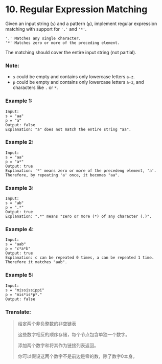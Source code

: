 # 10. Regular Expression Matching

Given an input string (`s`) and a pattern (`p`), implement regular expression matching with support for `'.'` and `'*'`.

```
'.' Matches any single character.
'*' Matches zero or more of the preceding element.
```

The matching should cover the entire input string (not partial).

### Note:

* `s` could be empty and contains only lowercase letters `a-z`.
* `p` could be empty and contains only lowercase letters `a-z`, and characters like `.` or `*`.

### Example 1:

```
Input:
s = "aa"
p = "a"
Output: false
Explanation: "a" does not match the entire string "aa".
```

### Example 2:

```
Input:
s = "aa"
p = "a*"
Output: true
Explanation: '*' means zero or more of the precedeng element, 'a'. Therefore, by repeating 'a' once, it becomes "aa".
```

### Example 3:

```
Input:
s = "ab"
p = ".*"
Output: true
Explanation: ".*" means "zero or more (*) of any character (.)".
```

### Example 4:

```
Input:
s = "aab"
p = "c*a*b"
Output: true
Explanation: c can be repeated 0 times, a can be repeated 1 time. Therefore it matches "aab".
```

### Example 5:

```
Input:
s = "mississippi"
p = "mis*is*p*."
Output: false
```

### Translate:

> 给定两个非负整数的非空链表
>
> 这些数字相反的顺序存储，每个节点包含单独一个数字。
>
> 添加两个数字和将其作为链接列表返回。
>
> 你可以假设这两个数字不是前边是零的数，除了数字0本身。